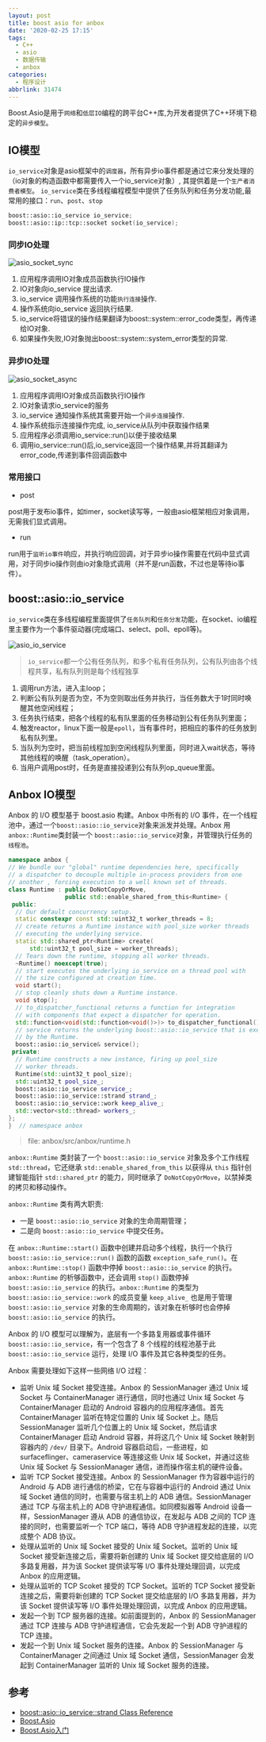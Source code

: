 ```yaml
---
layout: post
title: boost asio for anbox
date: '2020-02-25 17:15'
tags:
  - C++
  - asio
  - 数据传输
  - anbox
categories:
  - 程序设计
abbrlink: 31474
---
```


Boost.Asio是用于`网络`和`低层IO`编程的跨平台C++库,为开发者提供了C++环境下稳定的`异步模型`。

<!--more-->

## IO模型

`io_service`对象是asio框架中的`调度器`，所有异步io事件都是通过它来分发处理的（io对象的构造函数中都需要传入一个io_service对象）, 其提供着是一个`生产者消费者模型`。
`io_service`类在多线程编程模型中提供了任务队列和任务分发功能,最常用的接口：`run`、`post`、`stop`
``` C++
boost::asio::io_service io_service;
boost::asio::ip::tcp::socket socket(io_service);
```
### 同步IO处理

![asio_socket_sync](/images/2020/02/asio_socket_sync.png)

1. 应用程序调用IO对象成员函数执行IO操作
2. IO对象向io_service 提出请求.
3. io_service 调用操作系统的功能`执行连接`操作.
4. 操作系统向io_service 返回执行结果.
5. io_service将错误的操作结果翻译为boost::system::error_code类型，再传递给IO对象.
6. 如果操作失败,IO对象抛出boost::system::system_error类型的异常.

### 异步IO处理

![asio_socket_async](/images/2020/02/asio_socket_async.png)

1. 应用程序调用IO对象成员函数执行IO操作
2. IO对象请求io_service的服务
3. io_service 通知操作系统其需要开始一个`异步连接`操作.
4. 操作系统指示连接操作完成, io_service从队列中获取操作结果
5. 应用程序必须调用io_service::run()以便于接收结果
6. 调用io_service::run()后,io_service返回一个操作结果,并将其翻译为error_code,传递到事件回调函数中

### 常用接口

- post

post用于发布io事件，如timer，socket读写等，一般由asio框架相应对象调用，无需我们显式调用。

- run

run用于`监听io事件`响应，并执行响应回调，对于异步io操作需要在代码中显式调用，对于同步io操作则由io对象隐式调用（并不是run函数，不过也是等待io事件）。

## boost::asio::io_service

`io_service`类在多线程编程里面提供了`任务队列`和`任务分发`功能，在socket、io编程里主要作为一个事件驱动器(完成端口、select、poll、epoll等)。

![asio_io_service](/images/2020/02/asio_io_service.png)
> `io_service`都一个公有任务队列，和多个私有任务队列，公有队列由各个线程共享，私有队列则是每个线程独享

1. 调用run方法，进入主loop；
2. 判断公有队列是否为空，不为空则取出任务并执行，当任务数大于1时同时唤醒其他空闲线程；
3. 任务执行结束，把各个线程的私有队里面的任务移动到公有任务队列里面；
4. 触发reactor，linux下面一般是`epoll`，当有事件时，把相应的事件的任务放到私有队列里。
5. 当队列为空时，把当前线程加到空闲线程队列里面，同时进入wait状态，等待其他线程的唤醒（task_operation）。
6. 当用户调用post时，任务是直接投递到公有队列op_queue里面。


## Anbox IO模型

Anbox 的 I/O 模型基于 boost.asio 构建。Anbox 中所有的 I/O 事件，在一个线程池中，通过一个`boost::asio::io_service`对象来派发并处理。Anbox 用`anbox::Runtime`类封装一个 `boost::asio::io_service`对象，并管理执行任务的`线程池`。

``` C++
namespace anbox {
// We bundle our "global" runtime dependencies here, specifically
// a dispatcher to decouple multiple in-process providers from one
// another , forcing execution to a well known set of threads.
class Runtime : public DoNotCopyOrMove,
                public std::enable_shared_from_this<Runtime> {
 public:
  // Our default concurrency setup.
  static constexpr const std::uint32_t worker_threads = 8;
  // create returns a Runtime instance with pool_size worker threads
  // executing the underlying service.
  static std::shared_ptr<Runtime> create(
      std::uint32_t pool_size = worker_threads);
  // Tears down the runtime, stopping all worker threads.
  ~Runtime() noexcept(true);
  // start executes the underlying io_service on a thread pool with
  // the size configured at creation time.
  void start();
  // stop cleanly shuts down a Runtime instance.
  void stop();
  // to_dispatcher_functional returns a function for integration
  // with components that expect a dispatcher for operation.
  std::function<void(std::function<void()>)> to_dispatcher_functional();
  // service returns the underlying boost::asio::io_service that is executed
  // by the Runtime.
  boost::asio::io_service& service();
 private:
  // Runtime constructs a new instance, firing up pool_size
  // worker threads.
  Runtime(std::uint32_t pool_size);
  std::uint32_t pool_size_;
  boost::asio::io_service service_;
  boost::asio::io_service::strand strand_;
  boost::asio::io_service::work keep_alive_;
  std::vector<std::thread> workers_;
};
}  // namespace anbox
```
> file: anbox/src/anbox/runtime.h

`anbox::Runtime` 类封装了一个 `boost::asio::io_service` 对象及多个工作线程 `std::thread`，它还继承 `std::enable_shared_from_this` 以获得从 `this` 指针创建智能指针 `std::shared_ptr` 的能力，同时继承了 `DoNotCopyOrMove`，以禁掉类的拷贝和移动操作。


`anbox::Runtime` 类有两大职责:

- 一是 `boost::asio::io_service` 对象的生命周期管理；
- 二是向 `boost::asio::io_service` 中提交任务。

在 `anbox::Runtime::start()` 函数中创建并启动多个线程，执行一个执行 `boost::asio::io_service::run()` 函数的函数 `exception_safe_run()`。在 `anbox::Runtime::stop()` 函数中停掉 `boost::asio::io_service` 的执行。`anbox::Runtime` 的析够函数中，还会调用 `stop()` 函数停掉 `boost::asio::io_service` 的执行。`anbox::Runtime` 的类型为 `boost::asio::io_service::work` 的成员变量 `keep_alive_` 也是用于管理 `boost::asio::io_service` 对象的生命周期的，该对象在析够时也会停掉 `boost::asio::io_service` 的执行。

Anbox 的 I/O 模型可以理解为，底层有一个多路复用器或事件循环 `boost::asio::io_service`，有一个包含了 8 个线程的线程池基于此 `boost::asio::io_service` 运行，处理 I/O 事件及其它各种类型的任务。

Anbox 需要处理如下这样一些网络 I/O 过程：

- 监听 Unix 域 Socket 接受连接。Anbox 的 SessionManager 通过 Unix 域 Socket 与 ContainerManager 进行通信，同时也通过 Unix 域 Socket 与 ContainerManager 启动的 Android 容器内的应用程序通信。首先 ContainerManager 监听在特定位置的 Unix 域 Socket 上。随后 SessionManager 监听几个位置上的 Unix 域 Socket，然后请求 ContainerManager 启动 Android 容器，并将这几个 Unix 域 Socket 映射到容器内的 `/dev/` 目录下。Android 容器启动后，一些进程，如 surfaceflinger、cameraservice 等连接这些 Unix 域 Socket，并通过这些 Unix 域 Socket 与 SessionManager 通信，进而操作宿主机的硬件设备。
- 监听 TCP Socket 接受连接。Anbox 的 SessionManager 作为容器中运行的 Android 与 ADB 进行通信的桥梁，它在与容器中运行的 Android 通过 Unix 域 Socket 通信的同时，也需要与宿主机上的 ADB 通信。SessionManager 通过 TCP 与宿主机上的 ADB 守护进程通信。如同模拟器等 Android 设备一样，SessionManager 遵从 ADB 的通信协议，在发起与 ADB 之间的 TCP 连接的同时，也需要监听一个 TCP 端口，等待 ADB 守护进程发起的连接，以完成整个 ADB 协议。
- 处理从监听的 Unix 域 Socket 接受的 Unix 域 Socket。监听的 Unix 域 Socket 接受新连接之后，需要将新创建的 Unix 域 Socket 提交给底层的 I/O 多路复用器，并为该 Socket 提供读写等 I/O 事件处理处理回调，以完成 Anbox 的应用逻辑。
- 处理从监听的 TCP Scoket 接受的 TCP Socket。监听的 TCP Socket 接受新连接之后，需要将新创建的 TCP Socket 提交给底层的 I/O 多路复用器，并为该 Socket 提供读写等 I/O 事件处理处理回调，以完成 Anbox 的应用逻辑。
- 发起一个到 TCP 服务器的连接。如前面提到的，Anbox 的 SessionManager 通过 TCP 连接与 ADB 守护进程通信，它会先发起一个到 ADB 守护进程的 TCP 连接。
- 发起一个到 Unix 域 Socket 服务的连接。Anbox 的 SessionManager 与 ContainerManager 之间通过 Unix 域 Socket 通信，SessionManager 会发起到 ContainerManager 监听的 Unix 域 Socket 服务的连接。


## 参考

- [boost::asio::io_service::strand Class Reference](http://charette.no-ip.com:81/programming/doxygen/boost/classboost_1_1asio_1_1io__service_1_1strand.html)
- [Boost.Asio](https://www.boost.org/doc/libs/1_72_0/doc/html/boost_asio.html)
- [Boost.Asio入门](https://mmoaay.gitbooks.io/boost-asio-cpp-network-programming-chinese/content/Chapter1.html)
